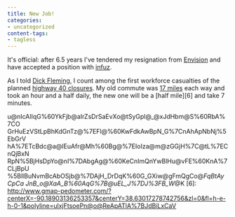 ```yaml
---
title: New Job!
categories:
- uncategorized
content-tags:
- tagless
---
```


It's official: after 6.5 years I've tendered my resignation from [Envision][1] and have accepted a position with [infuz][2].

   [1]: http://www.envision.com/
   [2]: http://infuz.com/

As I told [Dick Fleming][3], I count among the first workforce casualties of the planned [highway 40 closures][4].  My old commute was [17 miles][5] each way and took an hour and a half daily, the new one will be a [half mile][6] and take 7 minutes.

   [3]: http://www.citistates.com/assocspeakers/r_fleming.html
   [4]: http://www.thenewi64.org/
   [5]: http://www.gmap-pedometer.com/?centerX=-90.43937802314758&centerY=38.66849013040485&zl=0&fl=h-e-h-0-1&polyline=qlxjFtvoePt@qF%7CExA%60d@zLiAzGvAfFlC%7CF%5E%60BH%7EC
u@nIcAlIqG%60YkFjb@aIrZsDrSaEvXo@tSyGpl@_@xJdHbm@S%60RbA%7CO
GrHuEzVStLpBhKdGnTz@%7EFl@%60KwFdkAwBpN_G%7CnAhApNbNj%5EbGrV
hA%7ETcBdc@a@lEuAfr@Mh%60Bg@%7EIoIza@m@zGGjH%7C@tL%7ECnQjBxN
RpN%5BjHsDpYo@nI%7DAbgAg@%60KeCnImQnYwBlHu@vFE%60KnA%7CLjBpU
%5BllBuNvmBcAbOSjb@%7DAjH_DrDqK%60G_GXiw@gFmQgCo@_FqBtAyCpCa
JnB_o@XaA_B%60AqG%7B@uEL_J%7DJ%3FB_W_@K
   [6]: http://www.gmap-pedometer.com/?centerX=-90.18903136253357&centerY=38.63017278742756&zl=0&fl=h-e-h-0-1&polyline=ulxjFtsoePn@o@ReApATlA%7BJdBiLxCaV
